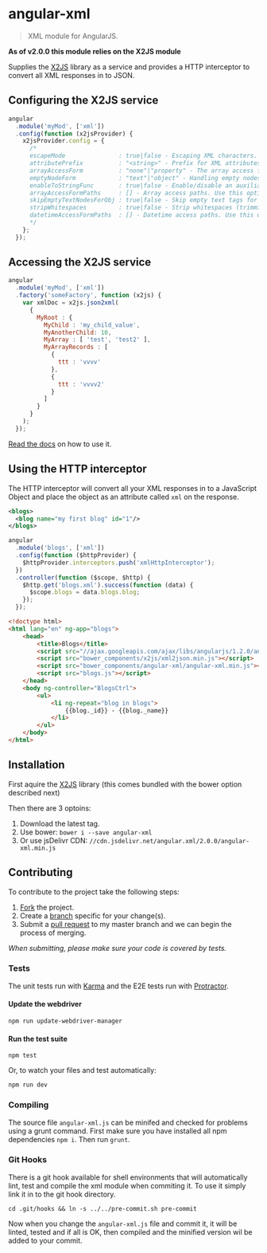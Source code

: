 [X2JS]: https://code.google.com/p/x2js/

angular-xml
===========

> XML module for AngularJS.

**As of v2.0.0 this module relies on the X2JS module**

Supplies the [X2JS][] library as a service and provides a HTTP interceptor to convert all XML responses in to JSON.

Configuring the X2JS service
----------------------------

```js
angular
  .module('myMod', ['xml'])
  .config(function (x2jsProvider) {
    x2jsProvider.config = {
      /*
      escapeMode               : true|false - Escaping XML characters. Default is true from v1.1.0+
      attributePrefix          : "<string>" - Prefix for XML attributes in JSon model. Default is "_"
      arrayAccessForm          : "none"|"property" - The array access form (none|property). Use this property if you want X2JS generates an additional property <element>_asArray to access in array form for any XML element. Default is none from v1.1.0+
      emptyNodeForm            : "text"|"object" - Handling empty nodes (text|object) mode. When X2JS found empty node like <test></test> it will be transformed to test : '' for 'text' mode, or to Object for 'object' mode. Default is 'text'
      enableToStringFunc       : true|false - Enable/disable an auxiliary function in generated JSON objects to print text nodes with text/cdata. Default is true
      arrayAccessFormPaths     : [] - Array access paths. Use this option to configure paths to XML elements always in "array form". You can configure beforehand paths to all your array elements based on XSD or your knowledge. Every path could be a simple string (like 'parent.child1.child2'), a regex (like /.*\.child2/), or a custom function. Default is empty
      skipEmptyTextNodesForObj : true|false - Skip empty text tags for nodes with children. Default is true.
      stripWhitespaces         : true|false - Strip whitespaces (trimming text nodes). Default is true.
      datetimeAccessFormPaths  : [] - Datetime access paths. Use this option to configure paths to XML elements for "datetime form". You can configure beforehand paths to all your array elements based on XSD or your knowledge. Every path could be a simple string (like 'parent.child1.child2'), a regex (like /.*\.child2/), or a custom function. Default is empty
      */
    };
  });
```

Accessing the X2JS service
--------------------------

```js
angular
  .module('myMod', ['xml'])
  .factory('someFactory', function (x2js) {
    var xmlDoc = x2js.json2xml(
      {
        MyRoot : {
          MyChild : 'my_child_value',
          MyAnotherChild: 10,
          MyArray : [ 'test', 'test2' ],
          MyArrayRecords : [ 
            {
              ttt : 'vvvv' 
            },
            {
              ttt : 'vvvv2' 
            }
          ]
        }
      }
    );
  });
```

[Read the docs][X2JS] on how to use it.

Using the HTTP interceptor
--------------------------

The HTTP interceptor will convert all your XML responses in to a JavaScript Object and place the object as an attribute called `xml` on the response.

```xml
<blogs>
  <blog name="my first blog" id="1"/>
</blogs>
```

```js
angular
  .module('blogs', ['xml'])
  .config(function ($httpProvider) {
    $httpProvider.interceptors.push('xmlHttpInterceptor');
  })
  .controller(function ($scope, $http) {
    $http.get('blogs.xml').success(function (data) {
      $scope.blogs = data.blogs.blog;
    });
  });
```

```html
<!doctype html>
<html lang="en" ng-app="blogs">
    <head>
        <title>Blogs</title>
        <script src="//ajax.googleapis.com/ajax/libs/angularjs/1.2.0/angular.min.js"></script>
        <script src="bower_components/x2js/xml2json.min.js"></script>
        <script src="bower_components/angular-xml/angular-xml.min.js"></script>
        <script src="blogs.js"></script>
    </head>
    <body ng-controller="BlogsCtrl">
        <ul>
            <li ng-repeat="blog in blogs">
                {{blog._id}} - {{blog._name}}
            </li>
        </ul>
    </body>
</html>
```

Installation
------------

First aquire the [X2JS][] library (this comes bundled with the bower option described next)

Then there are 3 optoins:

1. Download the latest tag.
2. Use bower: `bower i --save angular-xml`
3. Or use jsDelivr CDN: `//cdn.jsdelivr.net/angular.xml/2.0.0/angular-xml.min.js`

Contributing
------------

To contribute to the project take the following steps:

1. [Fork](https://github.com/johngeorgewright/angular-xml/fork) the project.
2. Create a [branch](http://git-scm.com/docs/git-branch) specific for your change(s).
3. Submit a [pull request](https://help.github.com/articles/using-pull-requests/) to my master branch and we can begin the process of merging.

*When submitting, please make sure your code is covered by tests.*

### Tests

The unit tests run with [Karma](http://karma-runner.github.io/0.12/index.html) and the E2E tests run with [Protractor](https://github.com/angular/protractor).

#### Update the webdriver

```
npm run update-webdriver-manager
```

#### Run the test suite

```
npm test
```

Or, to watch your files and test automatically:

```
npm run dev
```

### Compiling

The source file `angular-xml.js` can be minifed and checked for problems using a grunt command. First make sure you have installed all npm dependencies `npm i`. Then run `grunt`.

[angular.element]: http://docs.angularjs.org/api/angular.element

### Git Hooks

There is a git hook available for shell environments that will automatically lint, test and compile the xml module when commiting it. To use it simply link it in to the git hook directory.

```
cd .git/hooks && ln -s ../../pre-commit.sh pre-commit
```

Now when you change the `angular-xml.js` file and commit it, it will be linted, tested and if all is OK, then compiled and the minified version wil be added to your commit.

